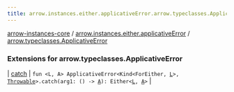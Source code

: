 ```yaml
---
title: arrow.instances.either.applicativeError.arrow.typeclasses.ApplicativeError - arrow-instances-core
---
```


[arrow-instances-core](../../index.html) / [arrow.instances.either.applicativeError](../index.html) / [arrow.typeclasses.ApplicativeError](./index.html)

### Extensions for arrow.typeclasses.ApplicativeError

| [catch](catch.html) | `fun <L, A> ApplicativeError<Kind<ForEither, `[`L`](catch.html#L)`>, `[`Throwable`](https://kotlinlang.org/api/latest/jvm/stdlib/kotlin/-throwable/index.html)`>.catch(arg1: () -> `[`A`](catch.html#A)`): Either<`[`L`](catch.html#L)`, `[`A`](catch.html#A)`>` |

